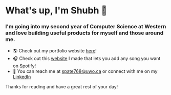 # What's up, I'm Shubh 🫡
### I'm going into my second year of Computer Science at Western and love building useful products for myself and those around me. 

- 🌎 Check out my portfolio website [here](https://shubhhpatel.github.io/personalWebsite/)!
- 🎧 Check out this [website](https://www.localify.online/) I made that lets you add any song you want on Spotify!
- 🫵 You can reach me at [spate768@uwo.ca](mailto:spate768@uwo.ca) or connect with me on my [LinkedIn](https://www.linkedin.com/in/-shubhpatel/)

Thanks for reading and have a great rest of your day!

<!--
**shubhhpatel/shubhhpatel** is a ✨ _special_ ✨ repository because its `README.md` (this file) appears on your GitHub profile.

Here are some ideas to get you started:

- 🔭 I’m currently working on ...
- 🌱 I’m currently learning ...
- 👯 I’m looking to collaborate on ...
- 🤔 I’m looking for help with ...
- 💬 Ask me about ...
- 📫 How to reach me: ...
- 😄 Pronouns: ...
- ⚡ Fun fact: ...
-->
